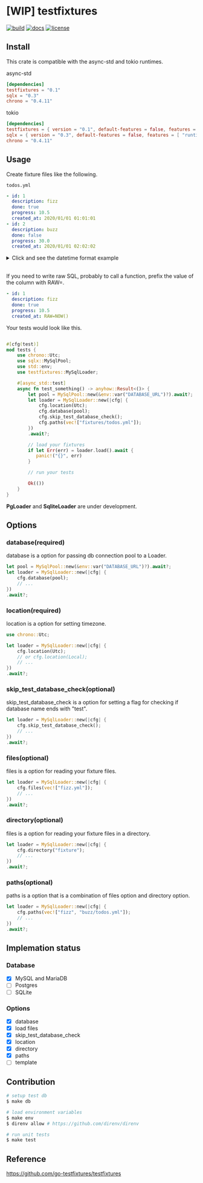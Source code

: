 # [WIP] testfixtures

[![build]](https://github.com/TaKO8Ki/testfixtures/actions) [![docs]](#) [![license]](https://github.com/TaKO8Ki/testfixtures/blob/master/LICENSE) 

[build]: https://img.shields.io/github/workflow/status/TaKO8Ki/testfixtures/CI/master?logo=github
[license]: https://img.shields.io/github/license/TaKO8Ki/testfixtures
[docs]: https://img.shields.io/badge/docs.rs-testfixtures-8da0cb?labelColor=555555&logo=rust

## Install

This crate is compatible with the async-std and tokio runtimes.

async-std

```toml
[dependencies]
testfixtures = "0.1"
sqlx = "0.3"
chrono = "0.4.11"
```

tokio

```toml
[dependencies]
testfixtures = { version = "0.1", default-features = false, features = [ "runtime-tokio" ] }
sqlx = { version = "0.3", default-features = false, features = [ "runtime-tokio", "macros" ] }
chrono = "0.4.11"
```

## Usage

Create fixture files like the following.

`todos.yml`
```yml
- id: 1
  description: fizz
  done: true
  progress: 10.5
  created_at: 2020/01/01 01:01:01
- id: 2
  description: buzz
  done: false
  progress: 30.0
  created_at: 2020/01/01 02:02:02
```

<details><summary>Click and see the datetime format example</summary><div>

```rust
2020-01-01 01:01
2020-01-01 01:01:01
20200101 01:01
20200101 01:01:01
01012020 01:01
01012020 01:01:01
2020/01/01 01:01
2020/01/01 01:01:01
```
</div></details><br>

If you need to write raw SQL, probably to call a function, prefix the value of the column with RAW=.

```yml
- id: 1
  description: fizz
  done: true
  progress: 10.5
  created_at: RAW=NOW()
```

Your tests would look like this.

```rust

#[cfg(test)]
mod tests {
    use chrono::Utc;
    use sqlx::MySqlPool;
    use std::env;
    use testfixtures::MySqlLoader;

    #[async_std::test]
    async fn test_something() -> anyhow::Result<()> {
        let pool = MySqlPool::new(&env::var("DATABASE_URL")?).await?;
        let loader = MySqlLoader::new(|cfg| {
            cfg.location(Utc);
            cfg.database(pool);
            cfg.skip_test_database_check();
            cfg.paths(vec!["fixtures/todos.yml"]);
        })
        .await?;

        // load your fixtures
        if let Err(err) = loader.load().await {
           panic!("{}", err)
        }

        // run your tests

        Ok(())
    }
}

```

**PgLoader** and **SqliteLoader** are under development.

## Options

### database(required)
database is a option for passing db connection pool to a Loader.

```rust
let pool = MySqlPool::new(&env::var("DATABASE_URL")?).await?;
let loader = MySqlLoader::new(|cfg| {
    cfg.database(pool);
    // ...
})
.await?;
```

### location(required)
location is a option for setting timezone.

```rust
use chrono::Utc;

let loader = MySqlLoader::new(|cfg| {
    cfg.location(Utc);
    // or cfg.location(Local);
    // ...
})
.await?;
```

### skip_test_database_check(optional)
skip_test_database_check is a option for setting a flag for checking if database name ends with "test".

```rust
let loader = MySqlLoader::new(|cfg| {
    cfg.skip_test_database_check();
    // ...
})
.await?;
```

### files(optional)
files is a option for reading your fixture files.

```rust
let loader = MySqlLoader::new(|cfg| {
    cfg.files(vec!["fizz.yml"]);
    // ...
})
.await?;
```

### directory(optional)
files is a option for reading your fixture files in a directory.

```rust
let loader = MySqlLoader::new(|cfg| {
    cfg.directory("fixture");
    // ...
})
.await?;
```

### paths(optional)
paths is a option that is a combination of files option and directory option.

```rust
let loader = MySqlLoader::new(|cfg| {
    cfg.paths(vec!["fizz", "buzz/todos.yml"]);
    // ...
})
.await?;
```

## Implemation status
### Database
- [x] MySQL and MariaDB
- [ ] Postgres
- [ ] SQLite

### Options
- [x] database
- [x] load files
- [x] skip_test_database_check
- [x] location
- [x] directory
- [x] paths
- [ ] template

## Contribution

```sh
# setup test db
$ make db

# load environment variables
$ make env
$ direnv allow # https://github.com/direnv/direnv

# run unit tests
$ make test
```

## Reference
https://github.com/go-testfixtures/testfixtures
